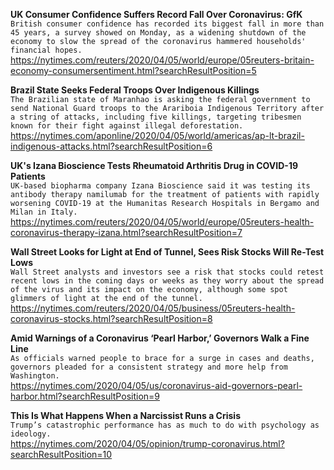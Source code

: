 **UK Consumer Confidence Suffers Record Fall Over Coronavirus: GfK**\
`British consumer confidence has recorded its biggest fall in more than 45 years, a survey showed on Monday, as a widening shutdown of the economy to slow the spread of the coronavirus hammered households' financial hopes.`\
https://nytimes.com/reuters/2020/04/05/world/europe/05reuters-britain-economy-consumersentiment.html?searchResultPosition=5

**Brazil State Seeks Federal Troops Over Indigenous Killings**\
`The Brazilian state of Maranhao is asking the federal government to send National Guard troops to the Arariboia Indigenous Territory after a string of attacks, including five killings, targeting tribesmen known for their fight against illegal deforestation.`\
https://nytimes.com/aponline/2020/04/05/world/americas/ap-lt-brazil-indigenous-attacks.html?searchResultPosition=6

**UK's Izana Bioscience Tests Rheumatoid Arthritis Drug in COVID-19 Patients**\
`UK-based biopharma company Izana Bioscience said it was testing its antibody therapy namilumab for the treatment of patients with rapidly worsening COVID-19 at the Humanitas Research Hospitals in Bergamo and Milan in Italy.`\
https://nytimes.com/reuters/2020/04/05/world/europe/05reuters-health-coronavirus-therapy-izana.html?searchResultPosition=7

**Wall Street Looks for Light at End of Tunnel, Sees Risk Stocks Will Re-Test Lows**\
`Wall Street analysts and investors see a risk that stocks could retest recent lows in the coming days or weeks as they worry about the spread of the virus and its impact on the economy, although some spot glimmers of light at the end of the tunnel.   `\
https://nytimes.com/reuters/2020/04/05/business/05reuters-health-coronavirus-stocks.html?searchResultPosition=8

**Amid Warnings of a Coronavirus ‘Pearl Harbor,’ Governors Walk a Fine Line**\
`As officials warned people to brace for a surge in cases and deaths, governors pleaded for a consistent strategy and more help from Washington.`\
https://nytimes.com/2020/04/05/us/coronavirus-aid-governors-pearl-harbor.html?searchResultPosition=9

**This Is What Happens When a Narcissist Runs a Crisis**\
`Trump’s catastrophic performance has as much to do with psychology as ideology.`\
https://nytimes.com/2020/04/05/opinion/trump-coronavirus.html?searchResultPosition=10

